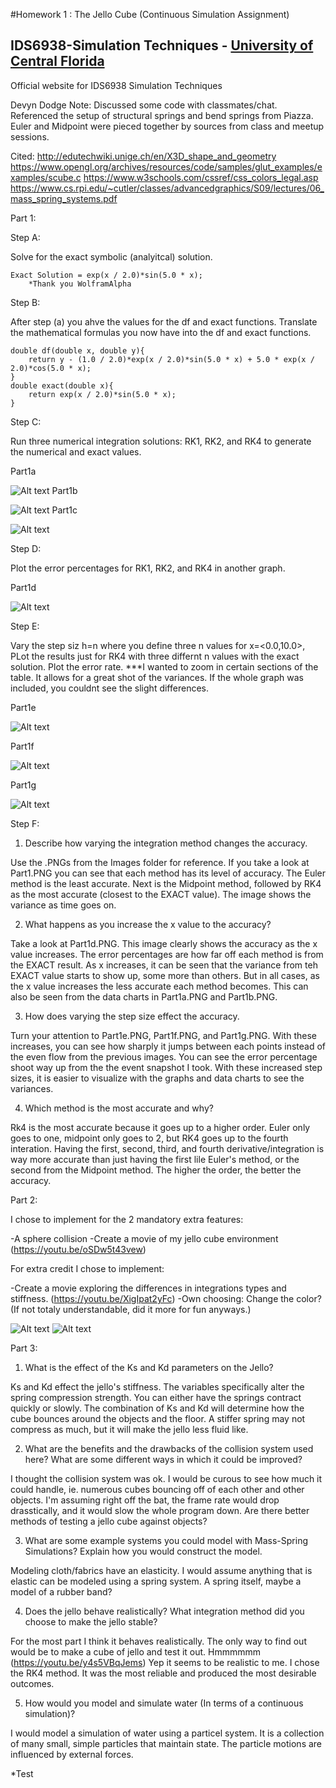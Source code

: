 #Homework 1 : The Jello Cube (Continuous Simulation Assignment)
## IDS6938-Simulation Techniques - [University of Central Florida](http://www.ist.ucf.edu/grad/)
Official website for IDS6938 Simulation Techniques

Devyn Dodge
Note: Discussed some code with classmates/chat.
Referenced the setup of structural springs and bend springs from Piazza.
Euler and Midpoint were pieced together by sources from class and meetup sessions. 

Cited: http://edutechwiki.unige.ch/en/X3D_shape_and_geometry 
https://www.opengl.org/archives/resources/code/samples/glut_examples/examples/scube.c 
https://www.w3schools.com/cssref/css_colors_legal.asp
https://www.cs.rpi.edu/~cutler/classes/advancedgraphics/S09/lectures/06_mass_spring_systems.pdf

Part 1:

Step A:

Solve for the exact symbolic (analyitcal) solution.

	Exact Solution = exp(x / 2.0)*sin(5.0 * x);
		*Thank you WolframAlpha

Step B:

After step (a) you ahve the values for the df and exact functions. Translate the mathematical formulas you now have into the df and exact functions.

	double df(double x, double y){
		return y - (1.0 / 2.0)*exp(x / 2.0)*sin(5.0 * x) + 5.0 * exp(x / 2.0)*cos(5.0 * x);
	}
	double exact(double x){
		return exp(x / 2.0)*sin(5.0 * x);
	}

Step C:

Run three numerical integration solutions: RK1, RK2, and RK4 to generate the numerical and exact values. 

Part1a 

![Alt text](https://github.com/Dmcdodge1/IDS6938-SimulationTechniques-1/blob/master/Homework1/images/Part1a.PNG)
Part1b 

![Alt text](https://github.com/Dmcdodge1/IDS6938-SimulationTechniques-1/blob/master/Homework1/images/Part1b.PNG)
Part1c 

![Alt text](https://github.com/Dmcdodge1/IDS6938-SimulationTechniques-1/blob/master/Homework1/images/Part1c.PNG)

Step D:

Plot the error percentages for RK1, RK2, and RK4 in another graph.

Part1d 

![Alt text](https://github.com/Dmcdodge1/IDS6938-SimulationTechniques-1/blob/master/Homework1/images/Part1d.PNG)

Step E:

Vary the step siz h=n where you define three n values for x=<0.0,10.0>, PLot the results just for RK4 with three differnt n values with the exact solution. Plot the error rate.
***I wanted to zoom in certain sections of the table. It allows for a great shot of the variances. If the whole graph was included, you couldnt see the slight differences.

Part1e 

![Alt text](https://github.com/Dmcdodge1/IDS6938-SimulationTechniques-1/blob/master/Homework1/images/Part1e.PNG)

Part1f 

![Alt text](https://github.com/Dmcdodge1/IDS6938-SimulationTechniques-1/blob/master/Homework1/images/Part1f.PNG)

Part1g
 
![Alt text](https://github.com/Dmcdodge1/IDS6938-SimulationTechniques-1/blob/master/Homework1/images/Part1g.PNG)

Step F:

1) Describe how varying the integration method changes the accuracy.

Use the .PNGs from the Images folder for reference. If you take a look at Part1.PNG you can see that each method has its level of accuracy. The Euler method is the least accurate. Next is the Midpoint method, followed by RK4 as the most accurate (closest to the EXACT value). 
The image shows the variance as time goes on.  

2) What happens as you increase the x value to the accuracy?

Take a look at Part1d.PNG. This image clearly shows the accuracy as the x value increases. The error percentages are how far off each method is from the EXACT result. 
As x increases, it can be seen that the variance from teh EXACT value starts to show up, some more than others. But in all cases, as the x value increases the less accurate each method becomes. This can also be seen from the data charts in Part1a.PNG and Part1b.PNG. 

3) How does varying the step size effect the accuracy.

Turn your attention to Part1e.PNG, Part1f.PNG, and Part1g.PNG. With these increases, you can see how sharply it jumps between each points instead of the even flow from the previous images. 
You can see the error percentage shoot way up from the the event snapshot I took. With these increased step sizes, it is easier to visualize with the graphs and data charts to see the variances.  

4) Which method is the most accurate and why?

Rk4 is the most accurate because it goes up to a higher order. Euler only goes to one, midpoint only goes to 2, but RK4 goes up to the fourth interation. 
Having the first, second, third, and fourth derivative/integration is way more accurate than just having the first lile Euler's method, or the second from the Midpoint method. The higher the order, the better the accuracy.  

Part 2:

I chose to implement for the 2 mandatory extra features:

-A sphere collision
-Create a movie of my jello cube environment (https://youtu.be/oSDw5t43vew)

For extra credit I chose to implement:

-Create a movie exploring the differences in integrations types and stiffness. (https://youtu.be/XigIpat2yFc)
-Own choosing: Change the color? (If not totaly understandable, did it more for fun anyways.)

![Alt text](https://github.com/Dmcdodge1/IDS6938-SimulationTechniques-1/blob/master/Homework1/images/Cube.PNG)
![Alt text](https://github.com/Dmcdodge1/IDS6938-SimulationTechniques-1/blob/master/Homework1/images/Cube2.PNG)

Part 3:

1) What is the effect of the Ks and Kd parameters on the Jello?

Ks and Kd effect the jello's stiffness. The variables specifically alter the spring compression strength. You can either have the springs contract quickly or slowly. The combination of Ks and Kd will determine how the cube bounces around the objects and the floor. A stiffer spring may not compress as much, but it will make the jello less fluid like.

2) What are the benefits and the drawbacks of the collision system used here? What are some different ways in which it could be improved?

I thought the collision system was ok. I would be curous to see how much it could handle, ie. numerous cubes bouncing off of each other and other objects. I'm assuming right off the bat, the frame rate would drop drasstically, and it would slow the whole program down. Are there better methods of testing a jello cube against objects?

3) What are some example systems you could model with Mass-Spring Simulations? Explain how you would construct the model.

Modeling cloth/fabrics have an elasticity. I would assume anything that is elastic can be modeled using a spring system. A spring itself, maybe a model of a rubber band?

4) Does the jello behave realistically? What integration method did you choose to make the jello stable?

For the most part I think it behaves realistically. The only way to find out would be to make a cube of jello and test it out. Hmmmmmm (https://youtu.be/y4s5VBqJems) Yep it seems to be realistic to me. I chose the RK4 method. It was the most reliable and produced the most desirable outcomes. 

5) How would you model and simulate water (In terms of a continuous simulation)?

I would model a simulation of water using a particel system. It is a collection of many small, simple particles that maintain state. The particle motions are influenced by external forces.  


*Test 


